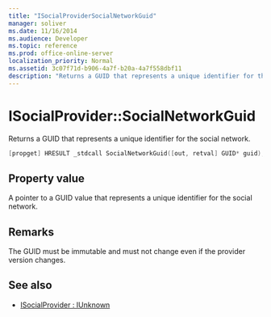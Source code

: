 ```yaml
---
title: "ISocialProviderSocialNetworkGuid"
manager: soliver
ms.date: 11/16/2014
ms.audience: Developer
ms.topic: reference
ms.prod: office-online-server
localization_priority: Normal
ms.assetid: 3c07f71d-b906-4a7f-b20a-4a7f558dbf11
description: "Returns a GUID that represents a unique identifier for the social network."
---
```


# ISocialProvider::SocialNetworkGuid

Returns a GUID that represents a unique identifier for the social network.
  
```cpp
[propget] HRESULT _stdcall SocialNetworkGuid([out, retval] GUID* guid);
```

## Property value

A pointer to a GUID value that represents a unique identifier for the social network.
  
## Remarks

The GUID must be immutable and must not change even if the provider version changes.
  
## See also

- [ISocialProvider : IUnknown](isocialprovideriunknown.md)

